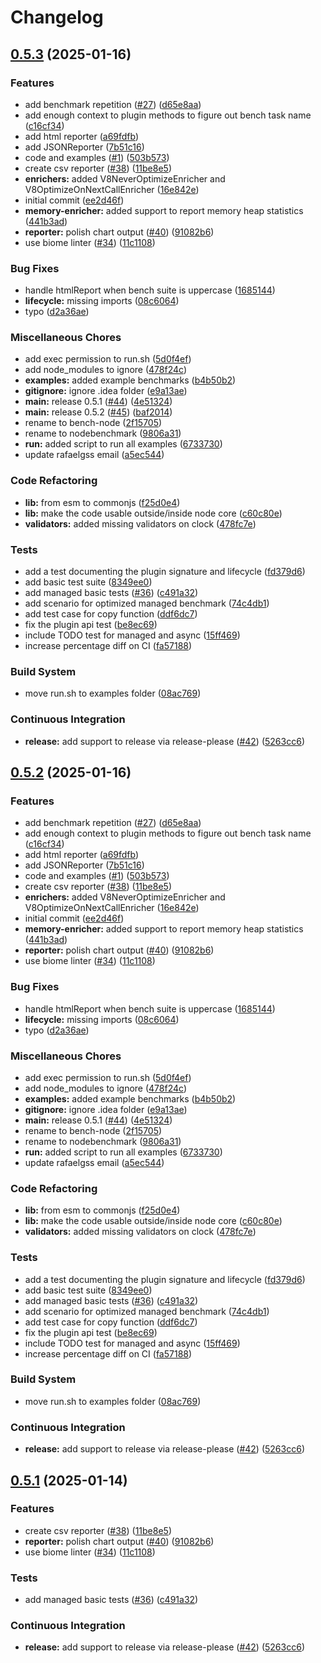 # Changelog

## [0.5.3](https://github.com/RafaelGSS/bench-node/compare/v0.5.2...v0.5.3) (2025-01-16)


### Features

* add benchmark repetition ([#27](https://github.com/RafaelGSS/bench-node/issues/27)) ([d65e8aa](https://github.com/RafaelGSS/bench-node/commit/d65e8aab609b882a32331a48bb60fb81ee2db24a))
* add enough context to plugin methods to figure out bench task name ([c16cf34](https://github.com/RafaelGSS/bench-node/commit/c16cf340699cf198ca10146f30c158697afff908))
* add html reporter ([a69fdfb](https://github.com/RafaelGSS/bench-node/commit/a69fdfb7415eeb4645e7116be125ccf876d00ebc))
* add JSONReporter ([7b51c16](https://github.com/RafaelGSS/bench-node/commit/7b51c16db1446b4a2c921c2548e14462197f4779))
* code and examples ([#1](https://github.com/RafaelGSS/bench-node/issues/1)) ([503b573](https://github.com/RafaelGSS/bench-node/commit/503b573a67cf9245383da949274b30412c366084))
* create csv reporter ([#38](https://github.com/RafaelGSS/bench-node/issues/38)) ([11be8e5](https://github.com/RafaelGSS/bench-node/commit/11be8e52e8cbb5e17f378a8462dd1c4bf7b35351))
* **enrichers:** added V8NeverOptimizeEnricher and V8OptimizeOnNextCallEnricher ([16e842e](https://github.com/RafaelGSS/bench-node/commit/16e842eb5dad9703fd009979f68b4f71c98436b2))
* initial commit ([ee2d46f](https://github.com/RafaelGSS/bench-node/commit/ee2d46fc446a481c7bca731639759e4b7529c405))
* **memory-enricher:** added support to report memory heap statistics ([441b3ad](https://github.com/RafaelGSS/bench-node/commit/441b3adfee5d92cdd32cb0d4bfd5e7b49d14c2af))
* **reporter:** polish chart output ([#40](https://github.com/RafaelGSS/bench-node/issues/40)) ([91082b6](https://github.com/RafaelGSS/bench-node/commit/91082b6441cfa6ba7b195d7386d493d689e29454))
* use biome linter ([#34](https://github.com/RafaelGSS/bench-node/issues/34)) ([11c1108](https://github.com/RafaelGSS/bench-node/commit/11c11088e12d2b77547389eb0a5055ad3ff11427))


### Bug Fixes

* handle htmlReport when bench suite is uppercase ([1685144](https://github.com/RafaelGSS/bench-node/commit/16851442e3fe3a97f8e6fc5c98993c77162dc4bc))
* **lifecycle:** missing imports ([08c6064](https://github.com/RafaelGSS/bench-node/commit/08c60646736ee1236cb371143594e337b1d5f502))
* typo ([d2a36ae](https://github.com/RafaelGSS/bench-node/commit/d2a36aec5dae24b9a4e95e4f055109a73d3b6bbc))


### Miscellaneous Chores

* add exec permission to run.sh ([5d0f4ef](https://github.com/RafaelGSS/bench-node/commit/5d0f4ef72849189472b6700ddf7e56376eea61a2))
* add node_modules to ignore ([478f24c](https://github.com/RafaelGSS/bench-node/commit/478f24c3fb8cd896e28e1c87e3212269fe9e31eb))
* **examples:** added example benchmarks ([b4b50b2](https://github.com/RafaelGSS/bench-node/commit/b4b50b23def45698c854bf3bbe434d3f3a92567d))
* **gitignore:** ignore .idea folder ([e9a13ae](https://github.com/RafaelGSS/bench-node/commit/e9a13ae640fd2ec2d7e714c0c6c9240f4ab1c628))
* **main:** release 0.5.1 ([#44](https://github.com/RafaelGSS/bench-node/issues/44)) ([4e51324](https://github.com/RafaelGSS/bench-node/commit/4e51324ea129c3607229aaec3b8d22ef221d0e7d))
* **main:** release 0.5.2 ([#45](https://github.com/RafaelGSS/bench-node/issues/45)) ([baf2014](https://github.com/RafaelGSS/bench-node/commit/baf20147c1f09f3e50491845e536c590db0d8aa5))
* rename to bench-node ([2f15705](https://github.com/RafaelGSS/bench-node/commit/2f157051e3b1988ac3a8094e0fc7e4daee267a48))
* rename to nodebenchmark ([9806a31](https://github.com/RafaelGSS/bench-node/commit/9806a31c819073d705bd59c29adc35e808e61d6c))
* **run:** added script to run all examples ([6733730](https://github.com/RafaelGSS/bench-node/commit/6733730de9fa83a0b6ee7f243b1c3c0576f6f4ad))
* update rafaelgss email ([a5ec544](https://github.com/RafaelGSS/bench-node/commit/a5ec5445a777c9db12181cae70cd47def0ac56c2))


### Code Refactoring

* **lib:** from esm to commonjs ([f25d0e4](https://github.com/RafaelGSS/bench-node/commit/f25d0e40c293a07fe865f09f9bd6693b3152e5b0))
* **lib:** make the code usable outside/inside node core ([c60c80e](https://github.com/RafaelGSS/bench-node/commit/c60c80e8fd6cad52f5275419252e313e03767893))
* **validators:** added missing validators on clock ([478fc7e](https://github.com/RafaelGSS/bench-node/commit/478fc7e3456c84797cd718b2c7eeb7e876bad2bc))


### Tests

* add a test documenting the plugin signature and lifecycle ([fd379d6](https://github.com/RafaelGSS/bench-node/commit/fd379d6ed51317504255eb78a24e33db21e0b3a7))
* add basic test suite ([8349ee0](https://github.com/RafaelGSS/bench-node/commit/8349ee0f96236646776fd12843c01d1d9c806b42))
* add managed basic tests ([#36](https://github.com/RafaelGSS/bench-node/issues/36)) ([c491a32](https://github.com/RafaelGSS/bench-node/commit/c491a328329bc79b2ef8124856b162c8df0e8cfb))
* add scenario for optimized managed benchmark ([74c4db1](https://github.com/RafaelGSS/bench-node/commit/74c4db1046857f9af57c0c54cc5bf801d0195339))
* add test case for copy function ([ddf6dc7](https://github.com/RafaelGSS/bench-node/commit/ddf6dc7b4e7a695f6bff5766788b4b0d5beec527))
* fix the plugin api test ([be8ec69](https://github.com/RafaelGSS/bench-node/commit/be8ec69ff9481ce55b8e49f5732e01a468f6b5de))
* include TODO test for managed and async ([15ff469](https://github.com/RafaelGSS/bench-node/commit/15ff46924bb969d724d1f92f5611a3f4385f0d47))
* increase percentage diff on CI ([fa57188](https://github.com/RafaelGSS/bench-node/commit/fa571883f30fd7033a12e05f291fe12bf4816152))


### Build System

* move run.sh to examples folder ([08ac769](https://github.com/RafaelGSS/bench-node/commit/08ac7699032a32f3a04a252cc48ee1514fd734bd))


### Continuous Integration

* **release:** add support to release via release-please ([#42](https://github.com/RafaelGSS/bench-node/issues/42)) ([5263cc6](https://github.com/RafaelGSS/bench-node/commit/5263cc68a5c854a260b68e1f5b930496153ac7fb))

## [0.5.2](https://github.com/RafaelGSS/bench-node/compare/v0.5.1...v0.5.2) (2025-01-16)


### Features

* add benchmark repetition ([#27](https://github.com/RafaelGSS/bench-node/issues/27)) ([d65e8aa](https://github.com/RafaelGSS/bench-node/commit/d65e8aab609b882a32331a48bb60fb81ee2db24a))
* add enough context to plugin methods to figure out bench task name ([c16cf34](https://github.com/RafaelGSS/bench-node/commit/c16cf340699cf198ca10146f30c158697afff908))
* add html reporter ([a69fdfb](https://github.com/RafaelGSS/bench-node/commit/a69fdfb7415eeb4645e7116be125ccf876d00ebc))
* add JSONReporter ([7b51c16](https://github.com/RafaelGSS/bench-node/commit/7b51c16db1446b4a2c921c2548e14462197f4779))
* code and examples ([#1](https://github.com/RafaelGSS/bench-node/issues/1)) ([503b573](https://github.com/RafaelGSS/bench-node/commit/503b573a67cf9245383da949274b30412c366084))
* create csv reporter ([#38](https://github.com/RafaelGSS/bench-node/issues/38)) ([11be8e5](https://github.com/RafaelGSS/bench-node/commit/11be8e52e8cbb5e17f378a8462dd1c4bf7b35351))
* **enrichers:** added V8NeverOptimizeEnricher and V8OptimizeOnNextCallEnricher ([16e842e](https://github.com/RafaelGSS/bench-node/commit/16e842eb5dad9703fd009979f68b4f71c98436b2))
* initial commit ([ee2d46f](https://github.com/RafaelGSS/bench-node/commit/ee2d46fc446a481c7bca731639759e4b7529c405))
* **memory-enricher:** added support to report memory heap statistics ([441b3ad](https://github.com/RafaelGSS/bench-node/commit/441b3adfee5d92cdd32cb0d4bfd5e7b49d14c2af))
* **reporter:** polish chart output ([#40](https://github.com/RafaelGSS/bench-node/issues/40)) ([91082b6](https://github.com/RafaelGSS/bench-node/commit/91082b6441cfa6ba7b195d7386d493d689e29454))
* use biome linter ([#34](https://github.com/RafaelGSS/bench-node/issues/34)) ([11c1108](https://github.com/RafaelGSS/bench-node/commit/11c11088e12d2b77547389eb0a5055ad3ff11427))


### Bug Fixes

* handle htmlReport when bench suite is uppercase ([1685144](https://github.com/RafaelGSS/bench-node/commit/16851442e3fe3a97f8e6fc5c98993c77162dc4bc))
* **lifecycle:** missing imports ([08c6064](https://github.com/RafaelGSS/bench-node/commit/08c60646736ee1236cb371143594e337b1d5f502))
* typo ([d2a36ae](https://github.com/RafaelGSS/bench-node/commit/d2a36aec5dae24b9a4e95e4f055109a73d3b6bbc))


### Miscellaneous Chores

* add exec permission to run.sh ([5d0f4ef](https://github.com/RafaelGSS/bench-node/commit/5d0f4ef72849189472b6700ddf7e56376eea61a2))
* add node_modules to ignore ([478f24c](https://github.com/RafaelGSS/bench-node/commit/478f24c3fb8cd896e28e1c87e3212269fe9e31eb))
* **examples:** added example benchmarks ([b4b50b2](https://github.com/RafaelGSS/bench-node/commit/b4b50b23def45698c854bf3bbe434d3f3a92567d))
* **gitignore:** ignore .idea folder ([e9a13ae](https://github.com/RafaelGSS/bench-node/commit/e9a13ae640fd2ec2d7e714c0c6c9240f4ab1c628))
* **main:** release 0.5.1 ([#44](https://github.com/RafaelGSS/bench-node/issues/44)) ([4e51324](https://github.com/RafaelGSS/bench-node/commit/4e51324ea129c3607229aaec3b8d22ef221d0e7d))
* rename to bench-node ([2f15705](https://github.com/RafaelGSS/bench-node/commit/2f157051e3b1988ac3a8094e0fc7e4daee267a48))
* rename to nodebenchmark ([9806a31](https://github.com/RafaelGSS/bench-node/commit/9806a31c819073d705bd59c29adc35e808e61d6c))
* **run:** added script to run all examples ([6733730](https://github.com/RafaelGSS/bench-node/commit/6733730de9fa83a0b6ee7f243b1c3c0576f6f4ad))
* update rafaelgss email ([a5ec544](https://github.com/RafaelGSS/bench-node/commit/a5ec5445a777c9db12181cae70cd47def0ac56c2))


### Code Refactoring

* **lib:** from esm to commonjs ([f25d0e4](https://github.com/RafaelGSS/bench-node/commit/f25d0e40c293a07fe865f09f9bd6693b3152e5b0))
* **lib:** make the code usable outside/inside node core ([c60c80e](https://github.com/RafaelGSS/bench-node/commit/c60c80e8fd6cad52f5275419252e313e03767893))
* **validators:** added missing validators on clock ([478fc7e](https://github.com/RafaelGSS/bench-node/commit/478fc7e3456c84797cd718b2c7eeb7e876bad2bc))


### Tests

* add a test documenting the plugin signature and lifecycle ([fd379d6](https://github.com/RafaelGSS/bench-node/commit/fd379d6ed51317504255eb78a24e33db21e0b3a7))
* add basic test suite ([8349ee0](https://github.com/RafaelGSS/bench-node/commit/8349ee0f96236646776fd12843c01d1d9c806b42))
* add managed basic tests ([#36](https://github.com/RafaelGSS/bench-node/issues/36)) ([c491a32](https://github.com/RafaelGSS/bench-node/commit/c491a328329bc79b2ef8124856b162c8df0e8cfb))
* add scenario for optimized managed benchmark ([74c4db1](https://github.com/RafaelGSS/bench-node/commit/74c4db1046857f9af57c0c54cc5bf801d0195339))
* add test case for copy function ([ddf6dc7](https://github.com/RafaelGSS/bench-node/commit/ddf6dc7b4e7a695f6bff5766788b4b0d5beec527))
* fix the plugin api test ([be8ec69](https://github.com/RafaelGSS/bench-node/commit/be8ec69ff9481ce55b8e49f5732e01a468f6b5de))
* include TODO test for managed and async ([15ff469](https://github.com/RafaelGSS/bench-node/commit/15ff46924bb969d724d1f92f5611a3f4385f0d47))
* increase percentage diff on CI ([fa57188](https://github.com/RafaelGSS/bench-node/commit/fa571883f30fd7033a12e05f291fe12bf4816152))


### Build System

* move run.sh to examples folder ([08ac769](https://github.com/RafaelGSS/bench-node/commit/08ac7699032a32f3a04a252cc48ee1514fd734bd))


### Continuous Integration

* **release:** add support to release via release-please ([#42](https://github.com/RafaelGSS/bench-node/issues/42)) ([5263cc6](https://github.com/RafaelGSS/bench-node/commit/5263cc68a5c854a260b68e1f5b930496153ac7fb))

## [0.5.1](https://github.com/RafaelGSS/bench-node/compare/v0.5.0...v0.5.1) (2025-01-14)


### Features

* create csv reporter ([#38](https://github.com/RafaelGSS/bench-node/issues/38)) ([11be8e5](https://github.com/RafaelGSS/bench-node/commit/11be8e52e8cbb5e17f378a8462dd1c4bf7b35351))
* **reporter:** polish chart output ([#40](https://github.com/RafaelGSS/bench-node/issues/40)) ([91082b6](https://github.com/RafaelGSS/bench-node/commit/91082b6441cfa6ba7b195d7386d493d689e29454))
* use biome linter ([#34](https://github.com/RafaelGSS/bench-node/issues/34)) ([11c1108](https://github.com/RafaelGSS/bench-node/commit/11c11088e12d2b77547389eb0a5055ad3ff11427))


### Tests

* add managed basic tests ([#36](https://github.com/RafaelGSS/bench-node/issues/36)) ([c491a32](https://github.com/RafaelGSS/bench-node/commit/c491a328329bc79b2ef8124856b162c8df0e8cfb))


### Continuous Integration

* **release:** add support to release via release-please ([#42](https://github.com/RafaelGSS/bench-node/issues/42)) ([5263cc6](https://github.com/RafaelGSS/bench-node/commit/5263cc68a5c854a260b68e1f5b930496153ac7fb))
